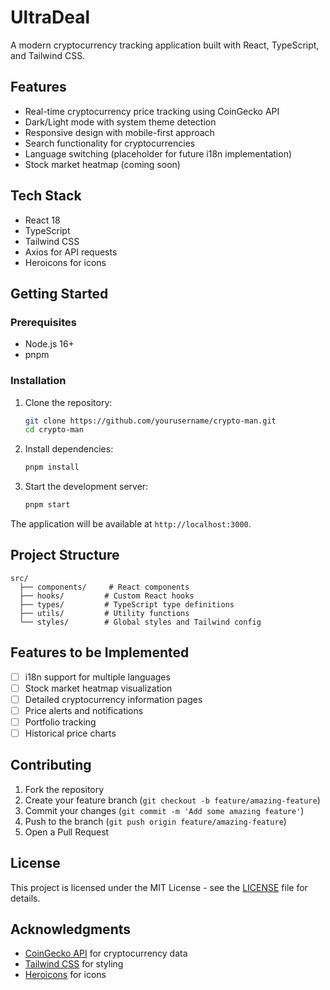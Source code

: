 # UltraDeal

A modern cryptocurrency tracking application built with React, TypeScript, and Tailwind CSS.

## Features

- Real-time cryptocurrency price tracking using CoinGecko API
- Dark/Light mode with system theme detection
- Responsive design with mobile-first approach
- Search functionality for cryptocurrencies
- Language switching (placeholder for future i18n implementation)
- Stock market heatmap (coming soon)

## Tech Stack

- React 18
- TypeScript
- Tailwind CSS
- Axios for API requests
- Heroicons for icons

## Getting Started

### Prerequisites

- Node.js 16+
- pnpm

### Installation

1. Clone the repository:
   ```bash
   git clone https://github.com/yourusername/crypto-man.git
   cd crypto-man
   ```

2. Install dependencies:
   ```bash
   pnpm install
   ```

3. Start the development server:
   ```bash
   pnpm start
   ```

The application will be available at `http://localhost:3000`.

## Project Structure

```
src/
  ├── components/     # React components
  ├── hooks/         # Custom React hooks
  ├── types/         # TypeScript type definitions
  ├── utils/         # Utility functions
  └── styles/        # Global styles and Tailwind config
```

## Features to be Implemented

- [ ] i18n support for multiple languages
- [ ] Stock market heatmap visualization
- [ ] Detailed cryptocurrency information pages
- [ ] Price alerts and notifications
- [ ] Portfolio tracking
- [ ] Historical price charts

## Contributing

1. Fork the repository
2. Create your feature branch (`git checkout -b feature/amazing-feature`)
3. Commit your changes (`git commit -m 'Add some amazing feature'`)
4. Push to the branch (`git push origin feature/amazing-feature`)
5. Open a Pull Request

## License

This project is licensed under the MIT License - see the [LICENSE](LICENSE) file for details.

## Acknowledgments

- [CoinGecko API](https://www.coingecko.com/en/api) for cryptocurrency data
- [Tailwind CSS](https://tailwindcss.com/) for styling
- [Heroicons](https://heroicons.com/) for icons
